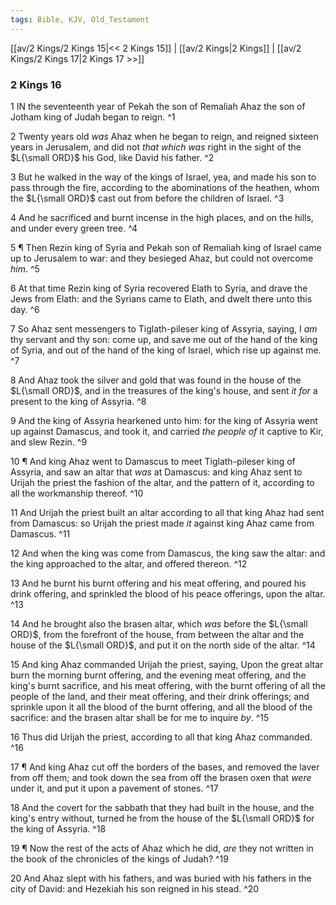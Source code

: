 ```yaml
---
tags: Bible, KJV, Old_Testament
---
```


[[av/2 Kings/2 Kings 15|<< 2 Kings 15]] | [[av/2 Kings|2 Kings]] | [[av/2 Kings/2 Kings 17|2 Kings 17 >>]]

### 2 Kings 16

1 IN the seventeenth year of Pekah the son of Remaliah Ahaz the son of Jotham king of Judah began to reign. ^1

2 Twenty years old _was_ Ahaz when he began to reign, and reigned sixteen years in Jerusalem, and did not _that_ _which_ _was_ right in the sight of the $L{\small ORD}$ his God, like David his father. ^2

3 But he walked in the way of the kings of Israel, yea, and made his son to pass through the fire, according to the abominations of the heathen, whom the $L{\small ORD}$ cast out from before the children of Israel. ^3

4 And he sacrificed and burnt incense in the high places, and on the hills, and under every green tree. ^4

5 ¶ Then Rezin king of Syria and Pekah son of Remaliah king of Israel came up to Jerusalem to war: and they besieged Ahaz, but could not overcome _him_. ^5

6 At that time Rezin king of Syria recovered Elath to Syria, and drave the Jews from Elath: and the Syrians came to Elath, and dwelt there unto this day. ^6

7 So Ahaz sent messengers to Tiglath-pileser king of Assyria, saying, I _am_ thy servant and thy son: come up, and save me out of the hand of the king of Syria, and out of the hand of the king of Israel, which rise up against me. ^7

8 And Ahaz took the silver and gold that was found in the house of the $L{\small ORD}$, and in the treasures of the king's house, and sent _it_ _for_ a present to the king of Assyria. ^8

9 And the king of Assyria hearkened unto him: for the king of Assyria went up against Damascus, and took it, and carried _the_ _people_ _of_ it captive to Kir, and slew Rezin. ^9

10 ¶ And king Ahaz went to Damascus to meet Tiglath-pileser king of Assyria, and saw an altar that _was_ at Damascus: and king Ahaz sent to Urijah the priest the fashion of the altar, and the pattern of it, according to all the workmanship thereof. ^10

11 And Urijah the priest built an altar according to all that king Ahaz had sent from Damascus: so Urijah the priest made _it_ against king Ahaz came from Damascus. ^11

12 And when the king was come from Damascus, the king saw the altar: and the king approached to the altar, and offered thereon. ^12

13 And he burnt his burnt offering and his meat offering, and poured his drink offering, and sprinkled the blood of his peace offerings, upon the altar. ^13

14 And he brought also the brasen altar, which _was_ before the $L{\small ORD}$, from the forefront of the house, from between the altar and the house of the $L{\small ORD}$, and put it on the north side of the altar. ^14

15 And king Ahaz commanded Urijah the priest, saying, Upon the great altar burn the morning burnt offering, and the evening meat offering, and the king's burnt sacrifice, and his meat offering, with the burnt offering of all the people of the land, and their meat offering, and their drink offerings; and sprinkle upon it all the blood of the burnt offering, and all the blood of the sacrifice: and the brasen altar shall be for me to inquire _by_. ^15

16 Thus did Urijah the priest, according to all that king Ahaz commanded. ^16

17 ¶ And king Ahaz cut off the borders of the bases, and removed the laver from off them; and took down the sea from off the brasen oxen that _were_ under it, and put it upon a pavement of stones. ^17

18 And the covert for the sabbath that they had built in the house, and the king's entry without, turned he from the house of the $L{\small ORD}$ for the king of Assyria. ^18

19 ¶ Now the rest of the acts of Ahaz which he did, _are_ they not written in the book of the chronicles of the kings of Judah? ^19

20 And Ahaz slept with his fathers, and was buried with his fathers in the city of David: and Hezekiah his son reigned in his stead. ^20
